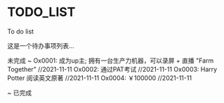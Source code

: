 # TODO_LIST
To do list

这是一个待办事项列表...

未完成 ~
Ox0001: 成为up主; 拥有一台生产力机器，可以录屏 + 直播 "Farm Together" //2021-11-11
Ox0002: 通过PAT考试 //2021-11-11
Ox0003: Harry Potter 阅读英文原著 //2021-11-11
Ox0004: ￥100000 //2021-11-11


~ 已完成
